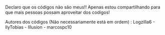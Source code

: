 Declaro que os códigos não são meus!!
Apenas estou compartilhando para que mais pessoas possam aproveitar dos codigos!

Autores dos códigos (Não necessariamente está em ordem) : 
       Logzilla6 - IlyTobias - Illusion - marcospc10 
